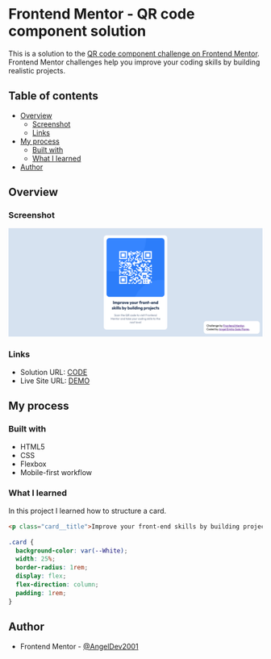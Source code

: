 # Frontend Mentor - QR code component solution

This is a solution to the [QR code component challenge on Frontend Mentor](https://www.frontendmentor.io/challenges/qr-code-component-iux_sIO_H). Frontend Mentor challenges help you improve your coding skills by building realistic projects.

## Table of contents

- [Overview](#overview)
  - [Screenshot](#screenshot)
  - [Links](#links)
- [My process](#my-process)
  - [Built with](#built-with)
  - [What I learned](#what-i-learned)
- [Author](#author)

## Overview

### Screenshot

![](./images/screenshot.png)

### Links

- Solution URL: [CODE](https://github.com/AngelDev2001/QR-code-component---AngelDev2001.git)
- Live Site URL: [DEMO](https://angeldev2001.github.io/QR-code-component---AngelDev2001/)

## My process

### Built with

- HTML5
- CSS
- Flexbox
- Mobile-first workflow

### What I learned

In this project I learned how to structure a card.

```html
<p class="card__title">Improve your front-end skills by building projects</p>
```

```css
.card {
  background-color: var(--White);
  width: 25%;
  border-radius: 1rem;
  display: flex;
  flex-direction: column;
  padding: 1rem;
}
```

## Author

- Frontend Mentor - [@AngelDev2001](https://www.frontendmentor.io/profile/AngelDev2001)
